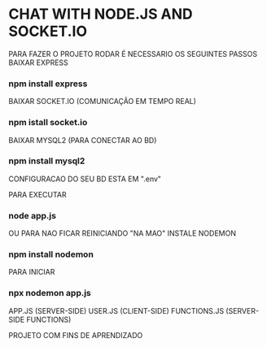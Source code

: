 # CHAT WITH NODE.JS AND SOCKET.IO

PARA FAZER O PROJETO RODAR É NECESSARIO OS SEGUINTES PASSOS
BAIXAR EXPRESS
### npm install express

BAIXAR SOCKET.IO (COMUNICAÇÃO EM TEMPO REAL)
### npm istall socket.io 


BAIXAR MYSQL2 (PARA CONECTAR AO BD)
### npm install mysql2

CONFIGURACAO DO SEU BD ESTA EM ".env" 


PARA EXECUTAR
### node app.js 


OU PARA NAO FICAR REINICIANDO "NA MAO"
INSTALE NODEMON
### npm install nodemon


PARA INICIAR 
### npx nodemon app.js


APP.JS (SERVER-SIDE)
USER.JS (CLIENT-SIDE)
FUNCTIONS.JS (SERVER-SIDE FUNCTIONS)

PROJETO COM FINS DE APRENDIZADO
